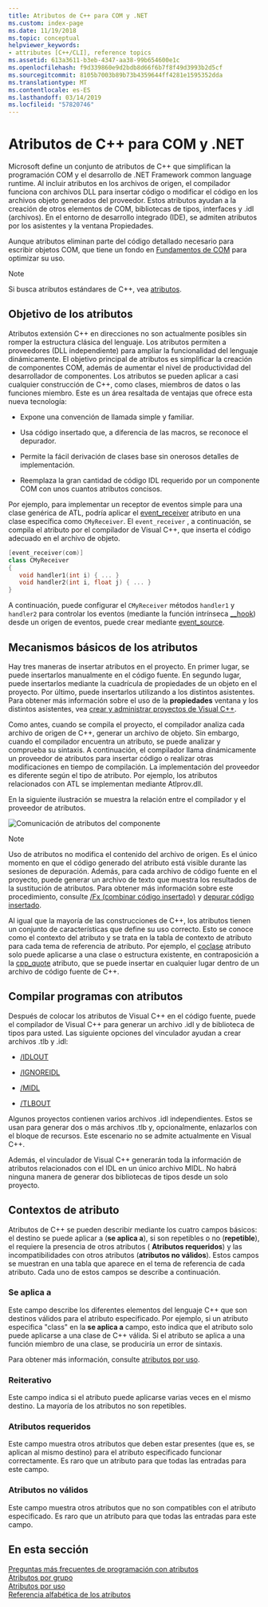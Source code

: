 ```yaml
---
title: Atributos de C++ para COM y .NET
ms.custom: index-page
ms.date: 11/19/2018
ms.topic: conceptual
helpviewer_keywords:
- attributes [C++/CLI], reference topics
ms.assetid: 613a3611-b3eb-4347-aa38-99b654600e1c
ms.openlocfilehash: f9d339860e9d2bdb8d66f6b7f8f49d3993b2d5cf
ms.sourcegitcommit: 8105b7003b89b73b4359644ff4281e1595352dda
ms.translationtype: MT
ms.contentlocale: es-ES
ms.lasthandoff: 03/14/2019
ms.locfileid: "57820746"
---
```

# <a name="c-attributes-for-com-and-net"></a>Atributos de C++ para COM y .NET

Microsoft define un conjunto de atributos de C++ que simplifican la programación COM y el desarrollo de .NET Framework common language runtime. Al incluir atributos en los archivos de origen, el compilador funciona con archivos DLL para insertar código o modificar el código en los archivos objeto generados del proveedor. Estos atributos ayudan a la creación de otros elementos de COM, bibliotecas de tipos, interfaces y .idl (archivos). En el entorno de desarrollo integrado (IDE), se admiten atributos por los asistentes y la ventana Propiedades.

Aunque atributos eliminan parte del código detallado necesario para escribir objetos COM, que tiene un fondo en [Fundamentos de COM](/windows/desktop/com/the-component-object-model) para optimizar su uso.

> [!NOTE]
> Si busca atributos estándares de C++, vea [atributos](../../cpp/attributes.md).

## <a name="purpose-of-attributes"></a>Objetivo de los atributos

Atributos extensión C++ en direcciones no son actualmente posibles sin romper la estructura clásica del lenguaje. Los atributos permiten a proveedores (DLL independiente) para ampliar la funcionalidad del lenguaje dinámicamente. El objetivo principal de atributos es simplificar la creación de componentes COM, además de aumentar el nivel de productividad del desarrollador de componentes. Los atributos se pueden aplicar a casi cualquier construcción de C++, como clases, miembros de datos o las funciones miembro. Este es un área resaltada de ventajas que ofrece esta nueva tecnología:

- Expone una convención de llamada simple y familiar.

- Usa código insertado que, a diferencia de las macros, se reconoce el depurador.

- Permite la fácil derivación de clases base sin onerosos detalles de implementación.

- Reemplaza la gran cantidad de código IDL requerido por un componente COM con unos cuantos atributos concisos.

Por ejemplo, para implementar un receptor de eventos simple para una clase genérica de ATL, podría aplicar el [event_receiver](event-receiver.md) atributo en una clase específica como `CMyReceiver`. El `event_receiver` , a continuación, se compila el atributo por el compilador de Visual C++, que inserta el código adecuado en el archivo de objeto.

```cpp
[event_receiver(com)]
class CMyReceiver
{
   void handler1(int i) { ... }
   void handler2(int i, float j) { ... }
}
```

A continuación, puede configurar el `CMyReceiver` métodos `handler1` y `handler2` para controlar los eventos (mediante la función intrínseca [__hook](../../cpp/hook.md)) desde un origen de eventos, puede crear mediante [event_source](event-source.md).

## <a name="basic-mechanics-of-attributes"></a>Mecanismos básicos de los atributos

Hay tres maneras de insertar atributos en el proyecto. En primer lugar, se puede insertarlos manualmente en el código fuente. En segundo lugar, puede insertarlos mediante la cuadrícula de propiedades de un objeto en el proyecto. Por último, puede insertarlos utilizando a los distintos asistentes. Para obtener más información sobre el uso de la **propiedades** ventana y los distintos asistentes, vea [crear y administrar proyectos de Visual C++](../../build/creating-and-managing-visual-cpp-projects.md).

Como antes, cuando se compila el proyecto, el compilador analiza cada archivo de origen de C++, generar un archivo de objeto. Sin embargo, cuando el compilador encuentra un atributo, se puede analizar y comprueba su sintaxis. A continuación, el compilador llama dinámicamente un proveedor de atributos para insertar código o realizar otras modificaciones en tiempo de compilación. La implementación del proveedor es diferente según el tipo de atributo. Por ejemplo, los atributos relacionados con ATL se implementan mediante Atlprov.dll.

En la siguiente ilustración se muestra la relación entre el compilador y el proveedor de atributos.

![Comunicación de atributos del componente](../media/vccompattrcomm.gif "comunicación de atributos de componente")

> [!NOTE]
> Uso de atributos no modifica el contenido del archivo de origen. Es el único momento en que el código generado del atributo está visible durante las sesiones de depuración. Además, para cada archivo de código fuente en el proyecto, puede generar un archivo de texto que muestra los resultados de la sustitución de atributos. Para obtener más información sobre este procedimiento, consulte [/Fx (combinar código insertado)](../../build/reference/fx-merge-injected-code.md) y [depurar código insertado](/visualstudio/debugger/how-to-debug-injected-code).

Al igual que la mayoría de las construcciones de C++, los atributos tienen un conjunto de características que define su uso correcto. Esto se conoce como el contexto del atributo y se trata en la tabla de contexto de atributo para cada tema de referencia de atributo. Por ejemplo, el [coclase](coclass.md) atributo solo puede aplicarse a una clase o estructura existente, en contraposición a la [cpp_quote](cpp-quote.md) atributo, que se puede insertar en cualquier lugar dentro de un archivo de código fuente de C++.

## <a name="building-an-attributed-program"></a>Compilar programas con atributos

Después de colocar los atributos de Visual C++ en el código fuente, puede el compilador de Visual C++ para generar un archivo .idl y de biblioteca de tipos para usted. Las siguiente opciones del vinculador ayudan a crear archivos .tlb y .idl:

- [/IDLOUT](../../build/reference/idlout-name-midl-output-files.md)

- [/IGNOREIDL](../../build/reference/ignoreidl-don-t-process-attributes-into-midl.md)

- [/MIDL](../../build/reference/midl-specify-midl-command-line-options.md)

- [/TLBOUT](../../build/reference/tlbout-name-dot-tlb-file.md)

Algunos proyectos contienen varios archivos .idl independientes. Estos se usan para generar dos o más archivos .tlb y, opcionalmente, enlazarlos con el bloque de recursos. Este escenario no se admite actualmente en Visual C++.

Además, el vinculador de Visual C++ generarán toda la información de atributos relacionados con el IDL en un único archivo MIDL. No habrá ninguna manera de generar dos bibliotecas de tipos desde un solo proyecto.

## <a name="contexts"></a> Contextos de atributo

Atributos de C++ se pueden describir mediante los cuatro campos básicos: el destino se puede aplicar a (**se aplica a**), si son repetibles o no (**repetible**), el requiere la presencia de otros atributos ( **Atributos requeridos**) y las incompatibilidades con otros atributos (**atributos no válidos**). Estos campos se muestran en una tabla que aparece en el tema de referencia de cada atributo. Cada uno de estos campos se describe a continuación.

### <a name="applies-to"></a>Se aplica a

Este campo describe los diferentes elementos del lenguaje C++ que son destinos válidos para el atributo especificado. Por ejemplo, si un atributo especifica "class" en la **se aplica a** campo, esto indica que el atributo solo puede aplicarse a una clase de C++ válida. Si el atributo se aplica a una función miembro de una clase, se produciría un error de sintaxis.

Para obtener más información, consulte [atributos por uso](attributes-by-usage.md).

### <a name="repeatable"></a>Reiterativo

Este campo indica si el atributo puede aplicarse varias veces en el mismo destino. La mayoría de los atributos no son repetibles.

### <a name="required-attributes"></a>Atributos requeridos

Este campo muestra otros atributos que deben estar presentes (que es, se aplican al mismo destino) para el atributo especificado funcionar correctamente. Es raro que un atributo para que todas las entradas para este campo.

### <a name="invalid-attributes"></a>Atributos no válidos

Este campo muestra otros atributos que no son compatibles con el atributo especificado. Es raro que un atributo para que todas las entradas para este campo.

## <a name="in-this-section"></a>En esta sección

[Preguntas más frecuentes de programación con atributos](attribute-programming-faq.md)<br/>
[Atributos por grupo](attributes-by-group.md)<br/>
[Atributos por uso](attributes-by-usage.md)<br/>
[Referencia alfabética de los atributos](attributes-alphabetical-reference.md)
